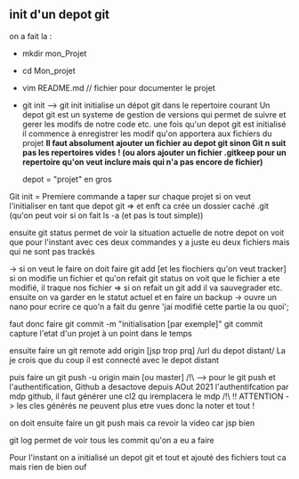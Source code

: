 
## init d'un depot git 


on a fait la : 
- mkdir mon_Projet 
- cd Mon_projet 
- vim README.md // fichier pour documenter le projet 
- git init
	--> git init initialise un dépot git dans le repertoire courant
		Un depot git est un systeme de gestion de versions qui permet de suivre et gerer les modifs de notre code etc. une fois qu'un depot git est initialisé il commence à enregistrer les modif qu'on apportera aux fichiers du projet 
			<b> Il faut absolument ajouter un fichier au depot git sinon Git n suit pas les repertoires vides ! (ou alors ajouter un fichier .gitkeep pour un repertoire qu'on veut inclure mais qui n'a pas encore de fichier) </b> 
		
	depot = "projet" en gros 


Git init = Premiere commande a taper sur chaque projet si on veut l'initialiser en tant que depot git  => et enft ca crée un dossier caché .git (qu'on peut voir si on fait ls -a (et pas ls tout simple))

ensuite git status permet de voir la situation actuelle de notre depot 
on voit que pour l'instant avec ces deux commandes y a juste eu deux fichiers mais qui ne sont pas trackés 

-> si on veut le faire on doit faire git add [et les fiochiers qu'on veut tracker] 
si on modifie un fichier et qu'on refait git status on voit que le fichier a ete modifié, il traque nos fichier 
=> si on refait un git add il va sauvegrader etc. 
ensuite on va garder en le statut actuel et en faire un backup -> ouvre un nano pour ecrire ce quo'n a fait du genre 'jai modifié cette partie la ou quoi'; 

faut donc faire git commit -m "initialisation [par exemple]"
git commit capture l'etat d'un projet à un point dans le temps

ensuite faire un git remote add origin [jsp trop prq] /url du depot distant/ 
La je crois que du coup il est connecté avec le depot distant 

puis faire un git push -u origin main [ou master] 
/!\ --> pour le git push et l'authentification, Github a desactove depuis AOut 2021 l'authentifcation par mdp github, il faut générer une cl2 qu iremplacera le mdp 
/!\ !! ATTENTION -> les cles générés ne peuvent plus etre vues donc la noter et tout ! 

on doit ensuite faire un git push mais ca revoir la video car jsp bien

git log permet de voir tous les commit qu'on a eu a faire 

Pour l'instant on a initialisé un depot git et tout et ajouté des fichiers tout ca mais rien de bien ouf 
